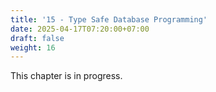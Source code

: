 ```yaml
---
title: '15 - Type Safe Database Programming'
date: 2025-04-17T07:20:00+07:00
draft: false
weight: 16
---
```


This chapter is in progress.
